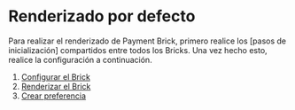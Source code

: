# Renderizado por defecto

Para realizar el renderizado de Payment Brick, primero realice los [pasos de inicialización] compartidos entre todos los Bricks. Una vez hecho esto, realice la configuración a continuación.

1. [Configurar el Brick](/developers/es/docs/checkout-bricks/payment-brick/default-rendering/configure-the-brick)
2. [Renderizar el Brick](/developers/es/docs/checkout-bricks/payment-brick/default-rendering/render-the-brick)
3. [Crear preferencia](/developers/es/docs/checkout-bricks/payment-brick/default-rendering/create-preference)